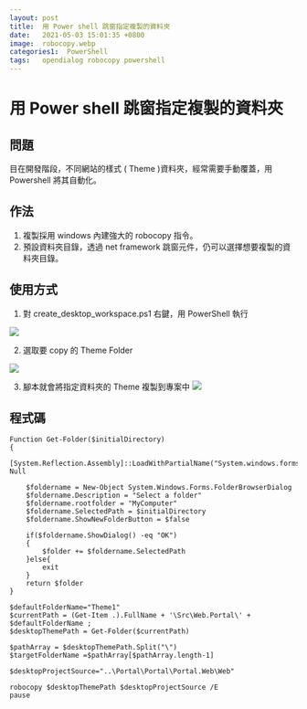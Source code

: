 ```yaml
---
layout: post
title:  用 Power shell 跳窗指定複製的資料夾
date:   2021-05-03 15:01:35 +0800
image:  robocopy.webp
categories1:  PowerShell
tags:   opendialog robocopy powershell
---
```


# 用 Power shell 跳窗指定複製的資料夾
## 問題
目在開發階段，不同網站的樣式 ( Theme )資料夾，經常需要手動覆蓋，用Powershell 將其自動化。

## 作法
1. 複製採用 windows 內建強大的 robocopy 指令。
2. 預設資料夾目錄，透過 net framework 跳窗元件，仍可以選擇想要複製的資料夾目錄。


## 使用方式
1. 對 create_desktop_workspace.ps1 右鍵，用 PowerShell 執行

![](https://i.imgur.com/y4bvyXF.webp)

2. 選取要 copy 的 Theme Folder 

![](https://i.imgur.com/1CJbX54.webp)

3. 腳本就會將指定資料夾的 Theme 複製到專案中
![](https://i.imgur.com/dwiYrGX.webp)

## 程式碼
```
Function Get-Folder($initialDirectory)
{
    [System.Reflection.Assembly]::LoadWithPartialName("System.windows.forms")|Out-Null

    $foldername = New-Object System.Windows.Forms.FolderBrowserDialog
    $foldername.Description = "Select a folder"
    $foldername.rootfolder = "MyComputer"
    $foldername.SelectedPath = $initialDirectory
	$foldername.ShowNewFolderButton = $false
	
    if($foldername.ShowDialog() -eq "OK")
    {		
        $folder += $foldername.SelectedPath
    }else{
		exit		
	}
    return $folder
}

$defaultFolderName="Theme1"
$currentPath = (Get-Item .).FullName + '\Src\Web.Portal\' + $defaultFolderName ;
$desktopThemePath = Get-Folder($currentPath)

$pathArray = $desktopThemePath.Split("\")
$targetFolderName =$pathArray[$pathArray.length-1]

$desktopProjectSource="..\Portal\Portal\Portal.Web\Web"

robocopy $desktopThemePath $desktopProjectSource /E
pause


```

